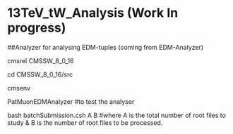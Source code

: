 # 13TeV_tW_Analysis  (Work In progress)

##Analyzer for analysing EDM-tuples (coming from EDM-Analyzer)

  cmsrel CMSSW_8_0_16

  cd CMSSW_8_0_16/src

  cmsenv

  PatMuonEDMAnalyzer #to test the analyser

  bash batchSubmission.csh A B 
  #where A is the total number of root files to study & B is the number of root files to be processed.
